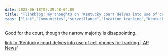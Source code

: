 ```yaml
---
date: 2022-06-18T07:39:48-04:00
title: "🔗linkblog: my thoughts on 'Kentucky court delves into use of cell phones for tracking | AP News'"
tags: ["link","Communities","surveillance","location tracking","Kentucky","Kentucky Supreme Court"]
---
```

Good for the court, though the narrow majority is disappointing.
 

[link to 'Kentucky court delves into use of cell phones for tracking | AP News'](https://apnews.com/article/technology-kentucky-supreme-court-robbery-government-and-politics-4377ab317dbed3aa77824e39f52e94d7?)
